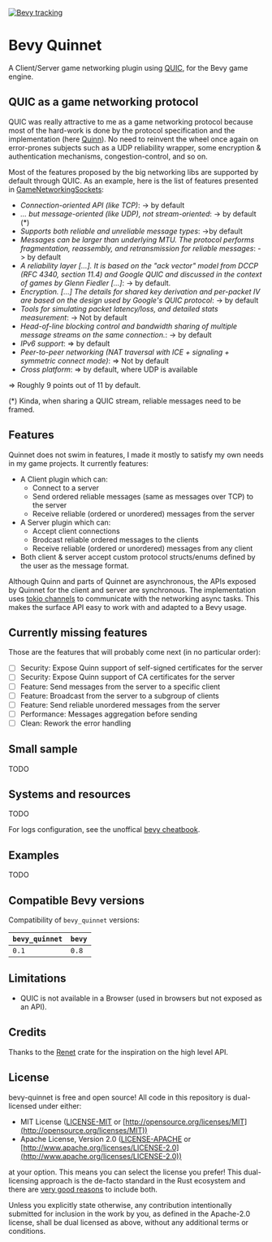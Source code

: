 [![Bevy tracking](https://img.shields.io/badge/Bevy%20tracking-released%20version-lightblue)](https://github.com/bevyengine/bevy/blob/main/docs/plugins_guidelines.md#main-branch-tracking)
# Bevy Quinnet

A Client/Server game networking plugin using [QUIC](https://www.chromium.org/quic/), for the Bevy game engine.

## QUIC as a game networking protocol

QUIC was really attractive to me as a game networking protocol because most of the hard-work is done by the protocol specification and the implementation (here [Quinn](https://github.com/quinn-rs/quinn)). No need to reinvent the wheel once again on error-prones subjects such as a UDP reliability wrapper, some encryption & authentication mechanisms, congestion-control, and so on.

Most of the features proposed by the big networking libs are supported by default through QUIC. As an example, here is the list of features presented in [GameNetworkingSockets](https://github.com/ValveSoftware/GameNetworkingSockets):

* *Connection-oriented API (like TCP)*: -> by default
* *... but message-oriented (like UDP), not stream-oriented*: -> by default (*)
* *Supports both reliable and unreliable message types*: ->by default
* *Messages can be larger than underlying MTU. The protocol performs fragmentation, reassembly, and retransmission for reliable messages*: -> by default
* *A reliability layer [...]. It is based on the "ack vector" model from DCCP (RFC 4340, section 11.4) and Google QUIC and discussed in the context of games by Glenn Fiedler [...]*: -> by default.
* *Encryption. [...] The details for shared key derivation and per-packet IV are based on the design used by Google's QUIC protocol*: -> by default
* *Tools for simulating packet latency/loss, and detailed stats measurement*: -> Not by default
* *Head-of-line blocking control and bandwidth sharing of multiple message streams on the same connection.*: -> by default
* *IPv6 support*: => by default
* *Peer-to-peer networking (NAT traversal with ICE + signaling + symmetric connect mode)*: => Not by default
* *Cross platform*: => by default, where UDP is available

=> Roughly 9 points out of 11 by default.

(*) Kinda, when sharing a QUIC stream, reliable messages need to be framed.

## Features

Quinnet does not swim in features, I made it mostly to satisfy my own needs in my game projects.
It currently features:

- A Client plugin which can:
    - Connect to a server
    - Send ordered reliable messages (same as messages over TCP) to the server
    - Receive reliable (ordered or unordered) messages from the server
- A Server plugin which can:
    - Accept client connections
    - Brodcast reliable ordered messages to the clients
    - Receive reliable (ordered or unordered) messages from any client
- Both client & server accept custom protocol structs/enums defined by the user as the message format.

Although Quinn and parts of Quinnet are asynchronous, the APIs exposed by Quinnet for the client and server are synchronous. The implementation uses [tokio channels](https://tokio.rs/tokio/tutorial/channelshttps://tokio.rs/tokio/tutorial/channels) to communicate with the networking async tasks. This makes the surface API easy to work with and adapted to a Bevy usage.

##  Currently missing features

Those are the features that will probably come next (in no particular order):

- [ ] Security: Expose Quinn support of self-signed certificates for the server
- [ ] Security: Expose Quinn support of CA certificates for the server
- [ ] Feature: Send messages from the server to a specific client
- [ ] Feature: Broadcast from the server to a subgroup of clients
- [ ] Feature: Send reliable unordered messages from the server
- [ ] Performance: Messages aggregation before sending
- [ ] Clean: Rework the error handling

## Small sample

TODO

## Systems and resources

TODO

For logs configuration, see the unoffical [bevy cheatbook](https://bevy-cheatbook.github.io/features/log.html).

## Examples

TODO

## Compatible Bevy versions

Compatibility of `bevy_quinnet` versions:

| `bevy_quinnet` | `bevy` |
| :--           | :--    |
| `0.1`         | `0.8`  |

## Limitations

* QUIC is not available in a Browser (used in browsers but not exposed as an API).

## Credits

Thanks to the [Renet](https://github.com/lucaspoffo/renet) crate for the inspiration on the high level API.

## License

bevy-quinnet is free and open source! All code in this repository is dual-licensed under either:

* MIT License ([LICENSE-MIT](docs/LICENSE-MIT) or [http://opensource.org/licenses/MIT](http://opensource.org/licenses/MIT))
* Apache License, Version 2.0 ([LICENSE-APACHE](docs/LICENSE-APACHE) or [http://www.apache.org/licenses/LICENSE-2.0](http://www.apache.org/licenses/LICENSE-2.0))

at your option. This means you can select the license you prefer! This dual-licensing approach is the de-facto standard in the Rust ecosystem and there are [very good reasons](https://github.com/bevyengine/bevy/issues/2373) to include both.

Unless you explicitly state otherwise, any contribution intentionally submitted for inclusion in the work by you, as defined in the Apache-2.0 license, shall be dual licensed as above, without any additional terms or conditions.
